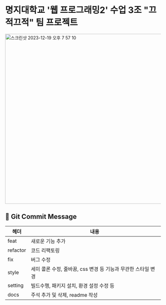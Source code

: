 
# 명지대학교 '웹 프로그래밍2' 수업 3조 "끄적끄적" 팀 프로젝트

<img width="550" alt="스크린샷 2023-12-19 오후 7 57 10" src="https://github.com/kkeujeok/kkeujeok-server/assets/81766889/5128ce2d-47ec-4769-ae44-fa2133aca864">


## 🍡 Git Commit Message

| 헤더     | 내용                                                          |
| -------- | ------------------------------------------------------------- |
| feat     | 새로운 기능 추가                                              |
| refactor | 코드 리팩토링                                                 |
| fix      | 버그 수정                                                     |
| style    | 세미 콜론 수정, 줄바꿈, css 변경 등 기능과 무관한 스타일 변경 |
| setting  | 빌드수행, 패키지 설치, 환경 설정 수정 등                      |
| docs     | 주석 추가 및 삭제, readme 작성                                |
